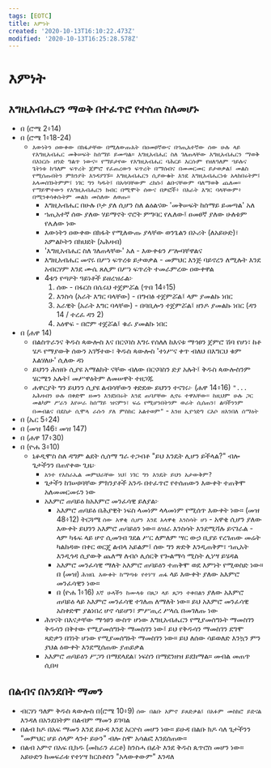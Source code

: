 ```yaml
---
tags: [EOTC]
title: እምነት
created: '2020-10-13T16:10:22.473Z'
modified: '2020-10-13T16:25:28.578Z'
---
```


# እምነት

## እግዚአብሔርን ማወቅ በተፈጥሮ የተሰጠ ስለመሆኑ

* በ (ሮሜ 2፥14)
* በ (ሮሜ 1፥18-24)
	* `እውነትን ዐውቀው በክፋታቸው በሚለውጡአት በዐመፀኛውና በኀጢአተኛው ሰው ሁሉ ላይ የእግዚአብሔር መቅሠፍት ከሰማይ ይመጣል። እግዚአብሔር ስለ ገለጠላቸው እግዚአብሔርን ማወቅ በእነርሱ ዘንድ ግልጥ ነውና። የማይታየው የእግዚአብሔር ባሕርይ እርሱም የዘለዓለም ኀይሉና ጌትነቱ ከዓለም ፍጥረት ጀምሮ የፈጠረውን ፍጥረት በማሰብና በመመርመር ይታወቃል፤ መልስ የሚሰጡበትን ምክንያት እንዳያገኙ። እግዚአብሔርን ሲያውቁት እንደ እግዚአብሔርነቱ አላከበሩትም፤ አላመሰገኑትምም፤ ነገር ግን ካዱት፤ በአሳባቸውም ረከሱ፤ ልቡናቸውም ባለማወቅ ጨለመ። የማይሞተውን የእግዚአብሔርን ክብር በሚሞት ሰውና በዎፎች፥ በአራት እግር ባላቸውም፥ በሚንቀሳቀሱትም መልክ መስለው ለወጡ።`
		* እግዚአብሔር በሁሉ ቦታ ያለ ሲሆን ስለ ልዕልናው 'መቅሠፍት ከሰማይ ይመጣል' አለ
		* ኀጢአተኛ ሰው ያለው ሃይማኖት ኖሮት ምግባር የሌለው፤ ዐመፀኛ ያለው ሁለቱም የሌለው ነው
		* እውነትን ዐውቀው በክፋት የሚለውጡ ያላቸው ወንጌልን በኦሪት (ለአይሁድ)፣ አምልኮትን በክህደት (አሕዛብ)
		* 'እግዚአብሔር ስለ ገለጠላቸው' አለ - እውቀቱን ሥሎባቸዋልና
		* እግዚአብሔር መኖሩ በሥነ ፍጥረቱ ይታወቃል - መምህር እንጅ ባይኖረን ለሚሉት እንደ አብርሃም እንደ ሙሴ ጸሊም በሥነ ፍጥረት ተመራምረው ዐውቀዋል
		* 4ቱን የጣዖት ዓይነቶች ይዘረዝራል፦
			1. ሰው - በፋርስ በሴሩህ ተጀምሯል (ጥበ 14፥15)
			2. እንስሳ (አራት እግር ባላቸው) - በግብፅ ተጀምሯል፤ ላም ያመልኩ ነበር
			3. አራዊት (አራት እግር ባላቸው) - በባቢሎን ተጀምሯል፤ ዘንዶ ያመልኩ ነበር (ዳን 14 / ተረፈ ዳን 2)
			4. አዕዋፍ - በሮም ተጀሯል፤ ቁራ ያመልኩ ነበር
* በ (ሐዋ 14)
    *  በልስጥራንና ቅዱስ ጳውሎስ እና በርናባስ እግሩ የሰለለ ከእናቱ ማኅፀን ጀምሮ ሽባ የሆነ፣ ከቶ ሄዶ የማያውቅ ሰውን አገኝተው፣ ቅዱስ ጳውሎስ 'ተነሥና ቀጥ ብለህ በእግርህ ቁም እልሃለሁ' ሲለው ዳነ
    * ይህንን ሕዝቡ ሲያዩ አማልክት ናቸው ብለው በርናባስን ድያ አሉት፤ ቅዱስ ጳውሎስንም ሄርሜን አሉት፤ መሥዋዕትም ለመሠዋት ተዘጋጁ
    * ሐዋርያት ግን ይህንን ሲያዩ ልብሳቸውን ቀድደው ይህንን ተናገሩ፦ (ሐዋ 14፥16) `"... አሕዛብን ሁሉ በቀድሞ ዘመን እንደነበሩት እንደ ጠባያቸው ሊኖሩ ተዋአቸው። ከዚህም ሁሉ ጋር መልካም ሥራን እየሠራ ከሰማይ ዝናምን፣ ፍሬ የሚሆንበትንም ወራት ሲሰጠን፣ ልባችንንም በመብልና በደስታ ሲሞላ ራሱን ያለ ምስክር አልተወም"` - `እንዘ ኢየኀድግ ርእሶ ዘእንበለ ሰማዕት`
* በ (ኤር 5፥24)
* በ (መዝ 146፣ መዝ 147)
* በ (ሐዋ 17፥30)
* በ (ዮሐ 3፥10)
	* ኒቆዲሞስ ስለ ዳግም ልደት ሲሰማ ግራ ተጋብቶ "ይህ እንዴት ሊሆን ይችላል?" ብሎ ጌታችንን በጠየቀው ጊዜ፦
		* `አንተ የእስራኤል መምህራቸው ነህ፤ ነገር ግን እንዴት ይህን አታውቅም?`
		* ጌታችን ከገሠፀባቸው ምክንያቶች አንዱ በተፈጥሮ የተሰጠውን እውቀት ተጠቅሞ አለመመርመሩን ነው
		* አእምሮ ጠባይዕ ከአእምሮ መንፈሳዊ ይለያል፦ 
			* አእምሮ ጠባይዕ በሕያዊት ነፍስ ላመነም ላላመነም የሚሰጥ እውቀት ነው። (መዝ 48፥12) ትርጓሜ `ሰው አዋቂ ሲሆን እንደ አላዋቂ እንስሳት ሆነ` - አዋቂ ሲሆን ያለው እውቀት ይህንን አእምሮ ጠባይዕን ነው። ዕዝራ እንስሳት እንደሚሻሉ ይናገራል - ላም ካፋፍ ላይ ሆኖ ሲመገብ ገደል ሥር ለምለም ሣር ውኃ ቢያይ የረገጠው መሬት ካልከዳው በቀር ወርጄ ልብላ አይልም፤ ሰው ግን ጽድቅ እንዲጠቅም፣ ኀጢአት እንዲጎዳ ሲያውቅ ጨለማ ለብሶ ሊሰርቅ የጐልማሳ ሚስት ሊነሣ ይሄዳል
			* አእምሮ መንፈሳዊ ማለት አእምሮ ጠባይዕን ተጠቅሞ ወደ እምነት የሚወስድ ነው። በ (መዝ) `ሕዝቤ እውቀት ከማጣቱ የተነሣ ጠፋ` ላይ እውቀት ያለው አእምሮ መንፈሳዊን ነው።
			* በ (ዮሐ 1፥16) `እኛ ሁላችን ከሙላቱ በጸጋ ላይ ጸጋን ተቀበልን` ያለው አእምሮ ጠባይዕ ላይ አእምሮ መንፈሳዊ ተገለጠ ለማለት ነው። ይህ አእምሮ መንፈሳዊ አስቀድሞ ያልነበረ ሆኖ ሳይሆን፣ ምሥጢረ ሥላሴ በመገለጡ ነው
		* ሕፃናት በእናታቸው ማኅፀን ውስጥ ሆነው እግዚአብሔርን የሚያመሰግኑት ማመስገን ቅዱሳን በቅተው የሚያመሰግኑት ማመስገን ነው፤ ይህ የቅዱሳን ማመስገን ደግሞ ጻድቃን በገነት ሆነው የሚያመሰግኑት ማመስገን ነው። ይህ ለሰው ሳይወለድ እንኳን ምን ያህል ዕውቀት እንደሚሰጠው ያጠይቃል
		* አእምሮ ጠባይዕን ሥጋን በማደላደል፣ ነፍስን በማደንዘዝ ይደክማል። መብል መጠጥ ሲበዛ 

## በልብና በአንደበት ማመን

* ብርሃነ ዓለም ቅዱስ ጳውሎስ በ(ሮሜ 10፥9) `ሰው በልቡ አምኖ ይጸድቃል፤ በአፉም መስክሮ ይድናል` እንዳለ በአንደበትም በልብም ማመን ይገባል
* በልብ ክዶ በአፍ ማመን እንደ ይሁዳ እንደ አርዮስ መሆን ነው። ይሁዳ በልቡ ክዶ ሳለ ጌታችንን "መምህር ሆይ ሰላም ላንተ ይሁን" ብሎ ስሞ አሳልፎ እንደሰጠው።
* በልብ አምኖ በአፍ ቢክዱ (መከራን ፈርቶ) ከንስሓ በፊት እንደ ቅዱስ ጴጥሮስ መሆን ነው። አይሁድን ከመፍራቱ የተነሣ ክርስቶስን "አላውቀውም" እንዳለ

